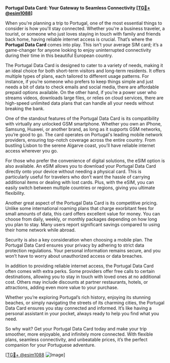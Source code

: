 **Portugal Data Card: Your Gateway to Seamless Connectivity [[TG💪+ @esim1088](https://t.me/s/esim1088)]**

When you're planning a trip to Portugal, one of the most essential things to consider is how you'll stay connected. Whether you're a business traveler, a tourist, or someone who just loves staying in touch with family and friends back home, having reliable internet access is crucial. That’s where the **Portugal Data Card** comes into play. This isn’t your average SIM card; it’s a game-changer for anyone looking to enjoy uninterrupted connectivity during their time in this beautiful European country.

The Portugal Data Card is designed to cater to a variety of needs, making it an ideal choice for both short-term visitors and long-term residents. It offers multiple types of plans, each tailored to different usage patterns. For instance, if you’re someone who prefers to keep things simple and just needs a bit of data to check emails and social media, there are affordable prepaid options available. On the other hand, if you’re a power user who streams videos, downloads large files, or relies on cloud services, there are high-speed unlimited data plans that can handle all your needs without breaking the bank.

One of the standout features of the Portugal Data Card is its compatibility with virtually any unlocked GSM smartphone. Whether you own an iPhone, Samsung, Huawei, or another brand, as long as it supports GSM networks, you’re good to go. The card operates on Portugal's leading mobile network providers, ensuring top-notch coverage across the entire country. From bustling Lisbon to the serene Algarve coast, you’ll have reliable internet access wherever you go.

For those who prefer the convenience of digital solutions, the eSIM option is also available. An eSIM allows you to download your Portugal Data Card directly onto your device without needing a physical card. This is particularly useful for travelers who don’t want the hassle of carrying additional items or dealing with lost cards. Plus, with the eSIM, you can easily switch between multiple countries or regions, giving you ultimate flexibility.

Another great aspect of the Portugal Data Card is its competitive pricing. Unlike some international roaming plans that charge exorbitant fees for small amounts of data, this card offers excellent value for money. You can choose from daily, weekly, or monthly packages depending on how long you plan to stay. Many users report significant savings compared to using their home network while abroad.

Security is also a key consideration when choosing a mobile plan. The Portugal Data Card ensures your privacy by adhering to strict data protection regulations. Your personal information remains secure, and you won’t have to worry about unauthorized access or data breaches.

In addition to providing reliable internet access, the Portugal Data Card often comes with extra perks. Some providers offer free calls to certain destinations, allowing you to stay in touch with loved ones at no additional cost. Others may include discounts at partner restaurants, hotels, or attractions, adding even more value to your purchase.

Whether you’re exploring Portugal’s rich history, enjoying its stunning beaches, or simply navigating the streets of its charming cities, the Portugal Data Card ensures you stay connected and informed. It’s like having a personal assistant in your pocket, always ready to help you find what you need.

So why wait? Get your Portugal Data Card today and make your trip smoother, more enjoyable, and infinitely more connected. With flexible plans, seamless connectivity, and unbeatable prices, it’s the perfect companion for your Portuguese adventure.

[[TG💪+ @esim1088](https://t.me/s/esim1088) ![Image](https://i.postimg.cc/Y0z9fWf4/image.png)]